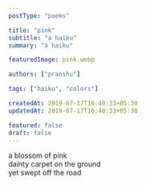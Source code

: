 ```yaml
---
postType: "poems"

title: "pink"
subtitle: "a haiku"
summary: "a haiku"

featuredImage: pink.webp

authors: ["pranshu"]

tags: ["haiku", "colors"]

createdAt: 2019-07-17T16:40:33+05:30
updatedAt: 2019-07-17T16:40:33+05:30

featured: false
draft: false
---
```


a blossom of pink  
dainty carpet on the ground  
yet swept off the road

